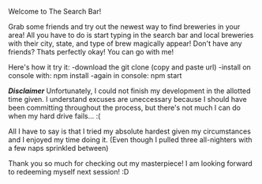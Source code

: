 Welcome to The Search Bar!

Grab some friends and try out the newest way to find breweries in your area!
All you have to do is start typing in the search bar and local breweries with their city, state, and type of brew magically appear!
Don't have any friends? Thats perfectly okay! You can go with me! 

Here's how it try it:
-download the git clone (copy and paste url)
-install on console with: npm install
-again in console: npm start

*****Disclaimer*****
Unfortunately, I could not finish my development in the allotted time given. I understand excuses are uneccessary because I should have been committing throughout the process, but there's not much I can do when my hard drive fails... :(

All I have to say is that I tried my absolute hardest given my circumstances and I enjoyed my time doing it. (Even though I pulled three all-nighters with a few naps sprinkled between)

Thank you so much for checking out my masterpiece! I am looking forward to redeeming myself next session! :D
